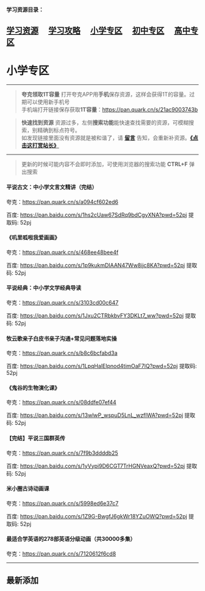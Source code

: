 
**学习资源目录：**

 [学习资源](zh-cn/study/study)&#8195;
 [学习攻略](zh-cn/study/Studyguide)&#8195;
 [小学专区](zh-cn/study/primaryschool)&#8195;
 [初中专区](zh-cn/study/middleschool)&#8195;
 [高中专区](zh-cn/study/highschool)
 ---
# 小学专区

----
> **夸克领取1T容量**
  打开夸克APP用**手机**保存资源，这样会获得1T的容量。过期可以使用新手机号  
  手机端打开链接保存获取**1T容量**：https://pan.quark.cn/s/21ac9003743b  

> **快速找到资源**
  资源过多，左侧**搜索功能**能快速查找需要的资源，可模糊搜索，别精确到标点符号。  
  如发现链接里面没有资源就是被和谐了，请 [**留言**](zh-cn/bbs) 告知，会重新补资源。[**《点击这打赏站长》**](zh-cn/dashang)

----
> 更新的时候可能内容不会即时添加，可使用浏览器的搜索功能 **CTRL+F** 弹出搜索

#### 平说古文：中小学文言文精讲（完结）

夸克：https://pan.quark.cn/s/a094cf602ed6  

百度: https://pan.baidu.com/s/1hs2cUaw67SdRq9bdCgyXNA?pwd=52pj 提取码: 52pj

#### 《叽里呱啦我爱画画》 

夸克：https://pan.quark.cn/s/468ee48bee4f  

百度: https://pan.baidu.com/s/1p9kukmDIAAN47Ww8ijc8KA?pwd=52pj 提取码: 52pj

#### 平说经典：中小学文学经典导读

夸克：https://pan.quark.cn/s/3103cd00c647  

百度: https://pan.baidu.com/s/1Jxu2CTRbkbvFY3DKLt7_ww?pwd=52pj 提取码: 52pj

#### 牧云歌亲子白皮书亲子沟通+常见问题落地实操

夸克：https://pan.quark.cn/s/b8c6bcfabd3a  

百度: https://pan.baidu.com/s/1LpqHalEIpnod4timOaF7lQ?pwd=52pj 提取码: 52pj

#### 《鬼谷的生物演化课》

夸克：https://pan.quark.cn/s/08ddfe07ef44  

百度: https://pan.baidu.com/s/13wlwP_wspuD5LnL_wzfIWA?pwd=52pj 提取码: 52pj

#### 【完结】平说三国群英传

夸克：https://pan.quark.cn/s/7f9b3ddddb25  

百度: https://pan.baidu.com/s/1yVypi9D6CGT7TrHGNVeaxQ?pwd=52pj 提取码: 52pj

#### 米小圈古诗动画课 

夸克：https://pan.quark.cn/s/5998ed6e37c7  

百度: https://pan.baidu.com/s/1Z9G-BwgfJ6gkWr18YZuOWQ?pwd=52pj 提取码: 52pj

#### 最适合学英语的278部英语分级动画（共30000多集）

夸克：https://pan.quark.cn/s/7120612f6cd8


----
## 最新添加




